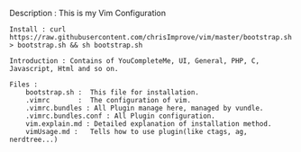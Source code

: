 Description : This is my Vim Configuration

    Install : curl https://raw.githubusercontent.com/chrisImprove/vim/master/bootstrap.sh > bootstrap.sh && sh bootstrap.sh
    
    Introduction : Contains of YouCompleteMe, UI, General, PHP, C, Javascript, Html and so on.
    
    Files :
        bootstrap.sh :  This file for installation.
        .vimrc       :  The configuration of vim.
        .vimrc.bundles : All Plugin manage here, managed by vundle.
        .vimrc.bundles.conf : All Plugin configuration.
        vim.explain.md : Detailed explanation of installation method.
        vimUsage.md :   Tells how to use plugin(like ctags, ag, nerdtree...)
       
